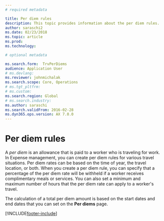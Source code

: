 ```yaml
---
# required metadata

title: Per diem rules
description: This topic provides information about the per diem rules.
author: saraschi2
ms.date: 02/23/2018
ms.topic: article
ms.prod: 
ms.technology: 

# optional metadata

ms.search.form:  TrvPerDiems
audience: Application User
# ms.devlang: 
ms.reviewer: johnmichalak
ms.search.scope: Core, Operations
# ms.tgt_pltfrm: 
# ms.custom: 
ms.search.region: Global
# ms.search.industry: 
ms.author: saraschi
ms.search.validFrom: 2016-02-28
ms.dyn365.ops.version: AX 7.0.0
---
```


# Per diem rules

A *per diem* is an allowance that is paid to a worker who is traveling for work. In Expense management, you can create per diem rules for 
various travel situations. Per diem rates can be based on the time of year, the travel location, or both. When you create a per diem 
rule, you can specify that a percentage of the per diem rate will be withheld if a worker receives complimentary meals or services. You can
also set a minimum and maximum number of hours that the per diem rate can apply to a worker's travel.

The calculation of a total per diem amount is based on the start dates and end dates that you can set on the **Per diems** page.


[!INCLUDE[footer-include](../includes/footer-banner.md)]